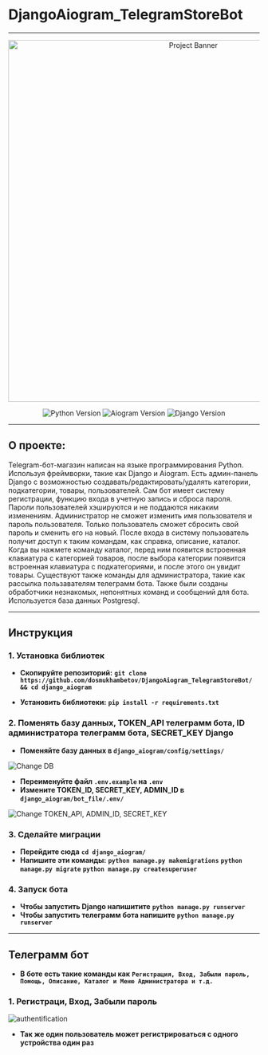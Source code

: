 # DjangoAiogram_TelegramStoreBot
___________
<p align="center">
  <img src="https://i.ibb.co/5MZTwRh/banner.png" alt="Project Banner" width="726">
</p>

<p align="center">
  <img src="https://img.shields.io/badge/python-3x-yellow", alt="Python Version">
  <img src="https://img.shields.io/badge/aiogram-2.25.1-blue", alt="Aiogram Version">
  <img src="https://img.shields.io/badge/Django-4.2-success", alt="Django Version">
</p>

___________
## О проекте:

Telegram-бот-магазин написан на языке программирования Python. Используя фреймворки, такие как Django и Aiogram. Есть админ-панель Django с возможностью создавать/редактировать/удалять категории, подкатегории, товары, пользователей. Сам бот имеет систему регистрации, функцию входа в учетную запись и сброса пароля. Пароли пользователей хэшируются и не поддаются никаким изменениям. Администратор не сможет изменить имя пользователя и пароль пользователя. Только пользователь сможет сбросить свой пароль и сменить его на новый. После входа в систему пользователь получит доступ к таким командам, как справка, описание, каталог. Когда вы нажмете команду каталог, перед ним появится встроенная клавиатура с категорией товаров, после выбора категории появится встроенная клавиатура с подкатегориями, и после этого он увидит товары. Существуют также команды для администратора, такие как рассылка пользавателям телеграмм бота. Также были созданы обработчики незнакомых, непонятных команд и сообщений для бота. Используется база данных Postgresql.
___________
## Инструкция
### 1. Установка библиотек
- **Скопируйте репозиторий:**
**`git clone https://github.com/dosmukhambetov/DjangoAiogram_TelegramStoreBot/ && cd django_aiogram`**

- **Установить библиотеки:**
**`pip install -r requirements.txt`**

### 2. Поменять базу данных, TOKEN_API телеграмм бота, ID администратора телеграмм бота, SECRET_KEY Django
- **Поменяйте базу данных в **`django_aiogram/config/settings/`****
<p align="left"><img src="https://i.ibb.co/60CZ8yP/db.png", alt="Change DB"></p>

- **Переименуйте файл **`.env.example`** на **`.env`****
- **Измените TOKEN_ID, SECRET_KEY, ADMIN_ID в **`django_aiogram/bot_file/.env/`****

<p align="left"><img src="https://i.ibb.co/6YrGx1M/2023-04-13-011719.png", alt="Change TOKEN_API, ADMIN_ID, SECRET_KEY"></p>

### 3. Сделайте миграции
- **Перейдите сюда** **`cd django_aiogram/`**
- **Напишите эти команды:**
**`python manage.py makemigrations`**
**`python manage.py migrate`**
**`python manage.py createsuperuser`**

### 4. Запуск бота
- **Чтобы запустить Django напишитите** **`python manage.py runserver`**
- **Чтобы запустить телеграмм бота напишите** **`python manage.py runserver`**
___________
## Телеграмм бот
- **В боте есть такие команды как**
**`Регистрация, Вход, Забыли пароль, Помощь, Описание, Каталог и Меню Администратора и т.д.`**
### 1. Регистраци, Вход, Забыли пароль
<p><img src="https://i.ibb.co/wYq9bWp/Group-1-1.png", alt="authentification"></p>

- **Так же один пользователь может регистрироваться с одного устройства один раз**
